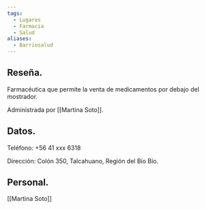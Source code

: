 ```yaml
---
tags:
  - Lugares
  - Farmacia
  - Salud
aliases:
  - Barriosalud
---
```

## Reseña.

Farmacéutica que permite la venta de medicamentos por debajo del mostrador.

Administrada por [[Martina Soto]].

## Datos.

Teléfono: +56 41 xxx 6318

Dirección: Colón 350, Talcahuano, Región del Bío Bío.
## Personal.

[[Martina Soto]]